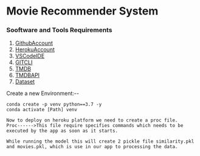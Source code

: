 # Movie Recommender System
### Sooftware and Tools Requirements
1. [GithubAccount](https://github.com/)
2. [HerokuAccount](https://id.heroku.com/login)
3. [VSCodeIDE](https://code.visualstudio.com/download)
4. [GITCLI](https://git-scm.com/downloads)
5. [TMDB](https://www.themoviedb.org/)
6. [TMDBAPI](https://developers.themoviedb.org/3SSSS)
7. [Dataset](https://www.kaggle.com/datasets/tmdb/tmdb-movie-metadata)

Create a new Environment:--
```
conda create -p venv python==3.7 -y
conda activate [Path] venv

Now to deploy on heroku platform we need to create a proc file.
Proc------>This file require specifies commands which needs to be executed by the app as soon as it starts.

While running the model this will create 2 pickle file similarity.pkl and movies.pkl, which is use in our app to processing the data.
```
